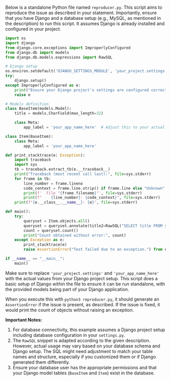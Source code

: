 Below is a standalone Python file named `reproducer.py`. This script aims to reproduce the issue as described in your statement. Importantly, ensure that you have Django and a database setup (e.g., MySQL, as mentioned in the description) to run this script. It assumes Django is already installed and configured in your project.

```python
import os
import django
from django.core.exceptions import ImproperlyConfigured
from django.db import models
from django.db.models.expressions import RawSQL

# Django setup
os.environ.setdefault('DJANGO_SETTINGS_MODULE', 'your_project.settings')
try:
    django.setup()
except ImproperlyConfigured as e:
    print("Ensure your Django project's settings are configured correctly")
    raise e

# Models definition
class BaseItem(models.Model):
    title = models.CharField(max_length=32)

    class Meta:
        app_label = 'your_app_name_here'  # Adjust this to your actual app name

class Item(BaseItem):
    class Meta:
        app_label = 'your_app_name_here'

def print_stacktrace(e: Exception):
    import traceback
    import sys
    tb = traceback.extract_tb(e.__traceback__)
    print("Traceback (most recent call last):", file=sys.stderr)
    for frame in tb:
        line_number = frame.lineno
        code_context = frame.line.strip() if frame.line else "Unknown"
        print(f'  File "{frame.filename}"', file=sys.stderr)
        print(f"    {line_number}: {code_context}", file=sys.stderr)
    print(f"{e.__class__.__name__}: {e}", file=sys.stderr)

def main():
    try:
        queryset = Item.objects.all()
        queryset = queryset.annotate(title2=RawSQL("SELECT title FROM your_app_name_here_baseitem WHERE your_app_name_here_baseitem.id = your_app_name_here_item.id", ()))
        count = queryset.count()
        print("Count obtained without error:", count)
    except Exception as e:
        print_stacktrace(e)
        raise AssertionError("Test failed due to an exception.") from e

if __name__ == "__main__":
    main()
```
Make sure to replace `'your_project.settings'` and `'your_app_name_here'` with the actual values from your Django project setup. This script does a basic setup of Django within the file to ensure it can be run standalone, with the provided models being part of your Django application.

When you execute this with `python3 reproducer.py`, it should generate an `AssertionError` if the issue is present, as described. If the issue is fixed, it would print the count of objects without raising an exception.

**Important Notes:**
1. For database connectivity, this example assumes a Django project setup including database configuration in your `settings.py`.
2. The `RawSQL` snippet is adapted according to the given description. However, actual usage may vary based on your database schema and Django setup. The SQL might need adjustment to match your table names and structure, especially if you customized them or if Django generated them differently.
3. Ensure your database user has the appropriate permissions and that your Django model tables (`BaseItem` and `Item`) exist in the database.